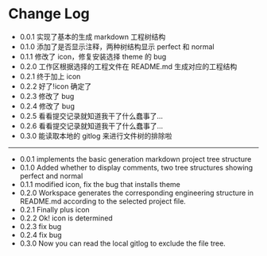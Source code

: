 # Change Log

- 0.0.1 实现了基本的生成 markdown 工程树结构
- 0.1.0 添加了是否显示注释，两种树结构显示 perfect 和 normal
- 0.1.1 修改了 icon，修复安装选择 theme 的 bug
- 0.2.0 工作区根据选择的工程文件在 README.md 生成对应的工程结构
- 0.2.1 终于加上 icon
- 0.2.2 好了!icon 确定了
- 0.2.3 修改了 bug
- 0.2.4 修改了 bug
- 0.2.5 看看提交记录就知道我干了什么蠢事了...
- 0.2.6 看看提交记录就知道我干了什么蠢事了...
- 0.3.0 能读取本地的 gitlog 来进行文件树的排除啦

---

- 0.0.1 implements the basic generation markdown project tree structure
- 0.1.0 Added whether to display comments, two tree structures showing perfect and normal
- 0.1.1 modified icon, fix the bug that installs theme
- 0.2.0 Workspace generates the corresponding engineering structure in README.md according to the selected project file.
- 0.2.1 Finally plus icon
- 0.2.2 Ok! icon is determined
- 0.2.3 fix bug
- 0.2.4 fix bug
- 0.3.0 Now you can read the local gitlog to exclude the file tree.
